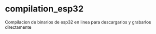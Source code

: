 # compilation_esp32
Compilacion de binarios de esp32 en linea para descargarlos y grabarlos directamente
